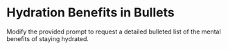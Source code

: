 # Hydration Benefits in Bullets

Modify the provided prompt to request a detailed bulleted list of the mental benefits of staying hydrated.
